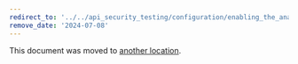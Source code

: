 ```yaml
---
redirect_to: '../../api_security_testing/configuration/enabling_the_analyzer.md'
remove_date: '2024-07-08'
---
```


This document was moved to [another location](../../api_security_testing/configuration/enabling_the_analyzer.md).

<!-- This redirect file can be deleted after <2024-07-08>. -->
<!-- Redirects that point to other docs in the same project expire in three months. -->
<!-- Redirects that point to docs in a different project or site (for example, link is not relative and starts with `https:`) expire in one year. -->
<!-- Before deletion, see: https://docs.gitlab.com/ee/development/documentation/redirects.html -->
